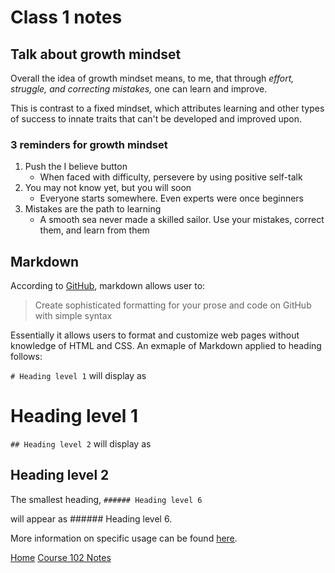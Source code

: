 # Class 1 notes

## Talk about growth mindset

Overall the idea of growth mindset means, to me,
that through _effort, struggle, and correcting mistakes,_
one can learn and improve.

This is contrast to a fixed mindset, which attributes
learning and other types of success to innate traits
that can't be developed and improved upon.

### 3 reminders for growth mindset

  1. Push the I believe button
     - When faced with difficulty, persevere by using positive self-talk
  2. You may not know yet, but you will soon
     - Everyone starts somewhere.  Even experts were once beginners
  3. Mistakes are the path to learning
     - A smooth sea never made a skilled sailor.  Use your mistakes,
    correct them, and learn from them

## Markdown

According to [GitHub](https://docs.github.com/en/get-started/writing-on-github/getting-started-with-writing-and-formatting-on-github/basic-writing-and-formatting-syntax), markdown allows user to:

> Create sophisticated formatting for your prose and code on GitHub with simple syntax

Essentially it allows users to format and customize web pages without knowledge of HTML and CSS. An exmaple of Markdown applied to heading follows:

```# Heading level 1``` will display as

# Heading level 1

```## Heading level 2``` will display as

## Heading level 2  

The smallest heading, ```###### Heading level 6```

will appear as ###### Heading level 6.

More information on specific usage can be found [here](https://docs.github.com/en/get-started/writing-on-github/getting-started-with-writing-and-formatting-on-github/basic-writing-and-formatting-syntax).

[Home](/reading-notes)
[Course 102 Notes](102-notes.md)
